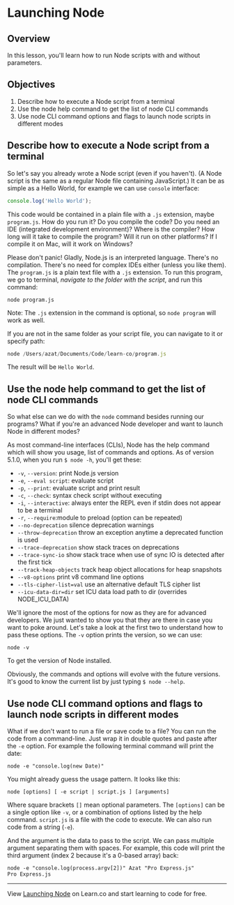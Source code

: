 # Launching Node

## Overview

In this lesson, you'll learn how to run Node scripts with and without parameters.

## Objectives

1. Describe how to execute a Node script from a terminal
1. Use the node help command to get the list of node CLI commands
1. Use node CLI command options and flags to launch node scripts in different modes

## Describe how to execute a Node script from a terminal

So let's say you already wrote a Node script (even if you haven't). (A Node script is the same as a regular Node file containing JavaScript.) It can be as simple as a Hello World, for example we can use `console` interface:


```js
console.log('Hello World');
```

This code would be contained in a plain file with a `.js` extension, maybe `program.js`. How do you run it? Do you compile the code? Do you need an IDE (integrated development environment)? Where is the compiler? How long will it take to compile the program? Will it run on other platforms? If I compile it on Mac, will it work on Windows?

Please don't panic! Gladly, Node.js is an interpreted language. There's no compilation. There's no need for complex IDEs either (unless you like them). The `program.js` is a plain text file with a `.js` extension. To run this program, we go to terminal, *navigate to the folder with the script*, and run this command:

```
node program.js
```

Note: The `.js` extension in the command is optional, so `node program` will work as well.

If you are not in the same folder as your script file, you can navigate to it or specify path:

```js
node /Users/azat/Documents/Code/learn-co/program.js
```

The result will be `Hello World`.

## Use the node help command to get the list of node CLI commands

So what else can we do with the `node` command besides running our programs? What if you're an advanced Node developer and want to launch Node in different modes?

As most command-line interfaces (CLIs), Node has the help command which will show you usage, list of commands and options. As of version 5.1.0, when you run `$ node -h`, you'll get these:

* `-v`, `--version`: print Node.js version
* `-e`, `--eval script`: evaluate script
* `-p`, `--print`: evaluate script and print result
* `-c`, `--check`: syntax check script without executing
* `-i`, `--interactive`: always enter the REPL even if stdin does not appear to be a terminal
* `-r`, `--require`:module to preload (option can be repeated)
* `--no-deprecation`      silence deprecation warnings
* `--throw-deprecation`   throw an exception anytime a deprecated function is used
* `--trace-deprecation`   show stack traces on deprecations
* `--trace-sync-io`       show stack trace when use of sync IO is detected after the first tick
* `--track-heap-objects`  track heap object allocations for heap snapshots
* `--v8-options`          print v8 command line options
* `--tls-cipher-list=val` use an alternative default TLS cipher list
* `--icu-data-dir=dir`    set ICU data load path to dir (overrides NODE_ICU_DATA)

We'll ignore the most of the options for now as they are for advanced developers. We just wanted to show you that they are there in case you want to poke around. Let's take a look at the first two to understand how to pass these options. The `-v` option prints the version, so we can use:

```
node -v
```

To get the version of Node installed.

Obviously, the commands and options will evolve with the future versions. It's good to know the current list by just typing `$ node --help`.

## Use node CLI command options and flags to launch node scripts in different modes

What if we don't want to run a file or save code to a file? You can run the code from a command-line. Just wrap it in double quotes and paste after the `-e` option. For example the following terminal command will print the date:

```
node -e "console.log(new Date)"
```

You might already guess the usage pattern. It looks like this:

```
node [options] [ -e script | script.js ] [arguments]
```

Where square brackets `[]` mean optional parameters. The `[options]` can be a single option like `-v`, or a combination of options listed by the help command. `script.js` is a file with the code to execute. We can also run code from a string (`-e`).

And the argument is the data to pass to the script. We can pass multiple argument separating them with spaces. For example, this code will print the third argument (index 2 because it's a 0-based array) back:

```
node -e "console.log(process.argv[2])" Azat "Pro Express.js"
Pro Express.js
```


---


<p data-visibility='hidden'>View <a href='https://learn.co/lessons/node-run-node' title='Launching Node'>Launching Node</a> on Learn.co and start learning to code for free.</p>
